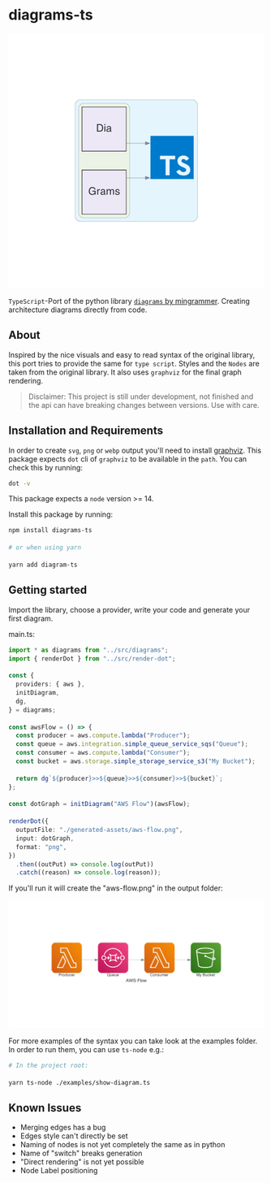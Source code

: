# diagrams-ts

![logo](generated-assets/logo.png)

`TypeScript`-Port of the python library [`diagrams` by mingrammer](https://diagrams.mingrammer.com/).
Creating architecture diagrams directly from code.

## About

Inspired by the nice visuals and easy to read syntax of the original library, this port tries to provide the same for `type script`.
Styles and the `Nodes` are taken from the original library. It also uses `graphviz` for the final graph rendering.

> Disclaimer:
> This project is still under development, not finished and the api can have breaking changes between versions. Use with care.

## Installation and Requirements

In order to create `svg`, `png` or `webp` output you'll need to install [graphviz](https://graphviz.org/download/). This package expects `dot` cli of `graphviz` to be available in the `path`.
You can check this by running:

```sh
dot -v
```

This package expects a `node` version >= 14.

Install this package by running:

```sh
npm install diagrams-ts

# or when using yarn

yarn add diagram-ts
```

## Getting started

Import the library, choose a provider, write your code and generate your first diagram.

main.ts:

```ts
import * as diagrams from "../src/diagrams";
import { renderDot } from "../src/render-dot";

const {
  providers: { aws },
  initDiagram,
  dg,
} = diagrams;

const awsFlow = () => {
  const producer = aws.compute.lambda("Producer");
  const queue = aws.integration.simple_queue_service_sqs("Queue");
  const consumer = aws.compute.lambda("Consumer");
  const bucket = aws.storage.simple_storage_service_s3("My Bucket");

  return dg`${producer}>>${queue}>>${consumer}>>${bucket}`;
};

const dotGraph = initDiagram("AWS Flow")(awsFlow);

renderDot({
  outputFile: "./generated-assets/aws-flow.png",
  input: dotGraph,
  format: "png",
})
  .then((outPut) => console.log(outPut))
  .catch((reason) => console.log(reason));
```

If you'll run it will create the "aws-flow.png" in the output folder:

![AWS Flow diagram](generated-assets/aws-flow.png)

For more examples of the syntax you can take look at the examples folder. In order to run them, you can use `ts-node` e.g.:

```sh
# In the project root:

yarn ts-node ./examples/show-diagram.ts

```

## Known Issues

- Merging edges has a bug
- Edges style can't directly be set
- Naming of nodes is not yet completely the same as in python
- Name of "switch" breaks generation
- "Direct rendering" is not yet possible
- Node Label positioning
